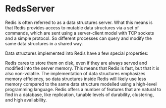 # RedsServer
Redis is often referred to as a data structures server. What this means is that Redis provides access to mutable data structures via a set of commands, which are sent using a server-client model with TCP sockets and a simple protocol. So different processes can query and modify the same data structures in a shared way.

Data structures implemented into Redis have a few special properties:

Redis cares to store them on disk, even if they are always served and modified into the server memory. This means that Redis is fast, but that it is also non-volatile.
The implementation of data structures emphasizes memory efficiency, so data structures inside Redis will likely use less memory compared to the same data structure modelled using a high-level programming language.
Redis offers a number of features that are natural to find in a database, like replication, tunable levels of durability, clustering, and high availability.
